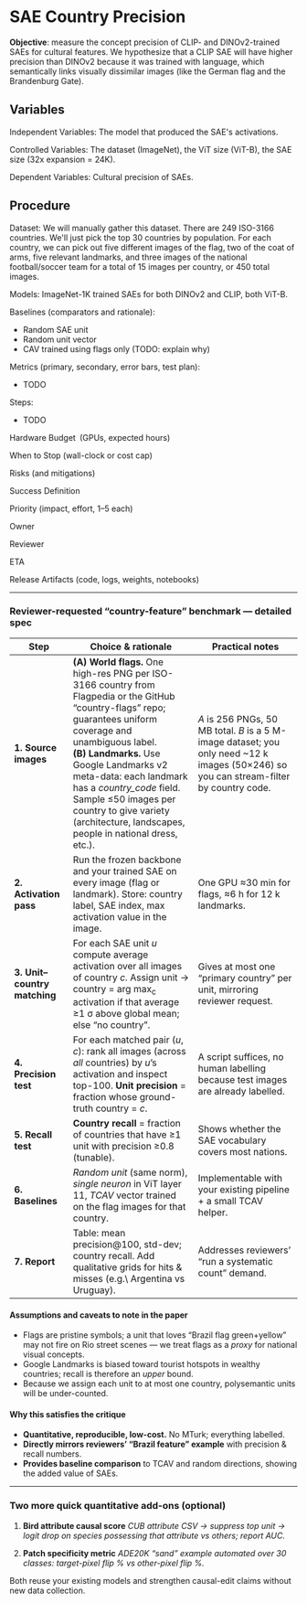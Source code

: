# SAE Country Precision

**Objective**: measure the concept precision of CLIP- and DINOv2-trained SAEs for cultural features. We hypothesize that a CLIP SAE will have higher precision than DINOv2 because it was trained with language, which semantically links visually dissimilar images (like the German flag and the Brandenburg Gate).

## Variables

Independent Variables: The model that produced the SAE's activations.

Controlled Variables: The dataset (ImageNet), the ViT size (ViT-B), the SAE size (32x expansion = 24K).

Dependent Variables: Cultural precision of SAEs.

## Procedure 

Dataset: We will manually gather this dataset. There are 249 ISO-3166 countries. We'll just pick the top 30 countries by population. For each country, we can pick out five different images of the flag, two of the coat of arms, five relevant landmarks, and three images of the national football/soccer team for a total of 15 images per country, or 450 total images.

Models: ImageNet-1K trained SAEs for both DINOv2 and CLIP, both ViT-B.

Baselines (comparators and rationale):

* Random SAE unit
* Random unit vector
* CAV trained using flags only (TODO: explain why)

Metrics (primary, secondary, error bars, test plan):

* TODO

Steps:

* TODO

Hardware Budget (GPUs, expected hours)

When to Stop (wall-clock or cost cap)

Risks (and mitigations)

Success Definition

Priority (impact, effort, 1–5 each)

Owner

Reviewer

ETA

Release Artifacts (code, logs, weights, notebooks)


---

### Reviewer-requested “country-feature” benchmark — detailed spec

| Step                         | Choice & rationale                                                                                                                                                                                                                                                                                                                                                                 | Practical notes                                                                                                                           |
| ---------------------------- | ---------------------------------------------------------------------------------------------------------------------------------------------------------------------------------------------------------------------------------------------------------------------------------------------------------------------------------------------------------------------------------- | ----------------------------------------------------------------------------------------------------------------------------------------- |
| **1. Source images**         | **(A) World flags.**  One high-res PNG per ISO-3166 country from Flagpedia or the GitHub “country-flags” repo; guarantees uniform coverage and unambiguous label. <br>**(B) Landmarks.**  Use Google Landmarks v2 meta-data: each landmark has a *country\_code* field.  Sample ≤50 images per country to give variety (architecture, landscapes, people in national dress, etc.). | *A* is 256 PNGs, 50 MB total.  *B* is a 5 M-image dataset; you only need \~12 k images (50×246) so you can stream-filter by country code. |
| **2. Activation pass**       | Run the frozen backbone and your trained SAE on every image (flag or landmark).  Store: country label, SAE index, max activation value in the image.                                                                                                                                                                                                                               | One GPU ≈30 min for flags, ≈6 h for 12 k landmarks.                                                                                       |
| **3. Unit–country matching** | For each SAE unit *u* compute average activation over all images of country *c*.  Assign unit → country = arg max<sub>c</sub> activation if that average ≥1 σ above global mean; else “no country”.                                                                                                                                                                                | Gives at most one “primary country” per unit, mirroring reviewer request.                                                                 |
| **4. Precision test**        | For each matched pair (*u*, *c*): rank all images (across *all* countries) by *u*’s activation and inspect top-100.  **Unit precision** = fraction whose ground-truth country = *c*.                                                                                                                                                                                               | A script suffices, no human labelling because test images are already labelled.                                                           |
| **5. Recall test**           | **Country recall** = fraction of countries that have ≥1 unit with precision ≥0.8 (tunable).                                                                                                                                                                                                                                                                                        | Shows whether the SAE vocabulary covers most nations.                                                                                     |
| **6. Baselines**             | *Random unit* (same norm), *single neuron* in ViT layer 11, *TCAV* vector trained on the flag images for that country.                                                                                                                                                                                                                                                             | Implementable with your existing pipeline + a small TCAV helper.                                                                          |
| **7. Report**                | Table: mean precision\@100, std-dev; country recall.  Add qualitative grids for hits & misses (e.g.\ Argentina vs Uruguay).                                                                                                                                                                                                                                                        | Addresses reviewers’ “run a systematic count” demand.                                                                                     |

#### Assumptions and caveats to note in the paper

* Flags are pristine symbols; a unit that loves “Brazil flag green+yellow” may not fire on Rio street scenes — we treat flags as a *proxy* for national visual concepts.
* Google Landmarks is biased toward tourist hotspots in wealthy countries; recall is therefore an *upper* bound.
* Because we assign each unit to at most one country, polysemantic units will be under-counted.

#### Why this satisfies the critique

* **Quantitative, reproducible, low-cost.**  No MTurk; everything labelled.
* **Directly mirrors reviewers’ “Brazil feature” example** with precision & recall numbers.
* **Provides baseline comparison** to TCAV and random directions, showing the added value of SAEs.

---

### Two more quick quantitative add-ons (optional)

1. **Bird attribute causal score**
   *CUB attribute CSV → suppress top unit → logit drop on species possessing that attribute vs others; report AUC.*

2. **Patch specificity metric**
   *ADE20K “sand” example automated over 30 classes: target-pixel flip % vs other-pixel flip %.*

Both reuse your existing models and strengthen causal-edit claims without new data collection.

